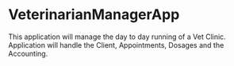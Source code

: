 # VeterinarianManagerApp
This application will manage the day to day running of a Vet Clinic. Application will handle the Client, Appointments, Dosages and the Accounting.

